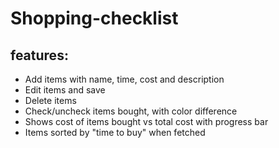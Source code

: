 # Shopping-checklist

## features:

- Add items with name, time, cost and description
- Edit items and save
- Delete items
- Check/uncheck items bought, with color difference
- Shows cost of items bought vs total cost with progress bar
- Items sorted by "time to buy" when fetched
